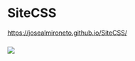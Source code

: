 # SiteCSS
https://josealmironeto.github.io/SiteCSS/
###

<img src='https://user-images.githubusercontent.com/97368866/151583604-eb37edcd-0ae0-479a-a49c-284d42ea327b.gif'>
